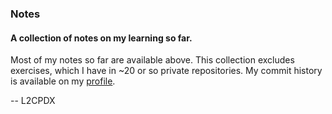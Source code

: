 ### Notes

#### A collection of notes on my learning so far. 

Most of my notes so far are available above. This collection excludes exercises, which I have in ~20 or so private repositories. My commit history is available on my [profile](https://github.com/L2CPDX).

-- L2CPDX




